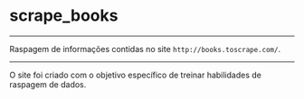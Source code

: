 scrape\_books
=============

------------------------------------------------------------------------

Raspagem de informações contidas no site `http://books.toscrape.com/`.

------------------------------------------------------------------------

O site foi criado com o objetivo específico de treinar habilidades de
raspagem de dados.
